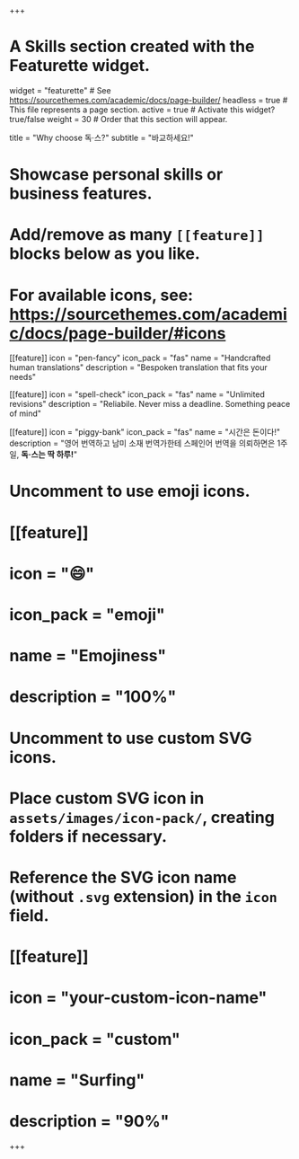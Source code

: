 +++
# A Skills section created with the Featurette widget.
widget = "featurette"  # See https://sourcethemes.com/academic/docs/page-builder/
headless = true  # This file represents a page section.
active = true  # Activate this widget? true/false
weight = 30  # Order that this section will appear.

title = "Why choose 독·스?"
subtitle = "바교하세요!"

# Showcase personal skills or business features.
# 
# Add/remove as many `[[feature]]` blocks below as you like.
# 
# For available icons, see: https://sourcethemes.com/academic/docs/page-builder/#icons

[[feature]]
  icon = "pen-fancy"
  icon_pack = "fas"
  name = "Handcrafted human translations"
  description = "Bespoken translation that fits your needs"
  
[[feature]]
  icon = "spell-check"
  icon_pack = "fas"
  name = "Unlimited revisions"
  description = "Reliabile. Never miss a deadline. Something peace of mind"
  
[[feature]]
  icon = "piggy-bank"
  icon_pack = "fas"
  name = "시간은 돈이다!"
  description = "영어 번역하고 남미 소재 번역가한테 스페인어 번역을 의뢰하면은 1주일, **독·스는 딱 하루!**" 

# Uncomment to use emoji icons.
# [[feature]]
#  icon = ":smile:"
#  icon_pack = "emoji"
#  name = "Emojiness"
#  description = "100%"  

# Uncomment to use custom SVG icons.
# Place custom SVG icon in `assets/images/icon-pack/`, creating folders if necessary.
# Reference the SVG icon name (without `.svg` extension) in the `icon` field.
# [[feature]]
#  icon = "your-custom-icon-name"
#  icon_pack = "custom"
#  name = "Surfing"
#  description = "90%"

+++
